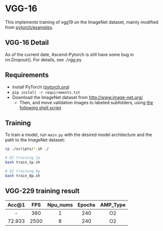 # VGG-16

This implements training of vgg19 on the ImageNet dataset, mainly modified from [pytorch/examples](https://github.com/pytorch/examples/tree/master/imagenet).

## VGG-16 Detail

As of the current date, Ascend-Pytorch is still have some bug in nn.Dropout(). For details, see ./vgg.py


## Requirements

- Install PyTorch ([pytorch.org](http://pytorch.org))
- `pip install -r requirements.txt`
- Download the ImageNet dataset from http://www.image-net.org/
    - Then, and move validation images to labeled subfolders, using [the following shell script](https://raw.githubusercontent.com/soumith/imagenetloader.torch/master/valprep.sh)

## Training

To train a model, run `main.py` with the desired model architecture and the path to the ImageNet dataset:

```bash
cp ./scripts/*.sh ./

# O2 training 1p
bash train_1p.sh

# O2 training 8p
bash train_8p.sh
```

## VGG-229 training result

| Acc@1    | FPS       | Npu_nums | Epochs   | AMP_Type |
| :------: | :------:  | :------: | :------: | :------: |
| -        | 360       | 1        | 240      | O2       |
| 72.933   | 2500      | 8        | 240      | O2       |
